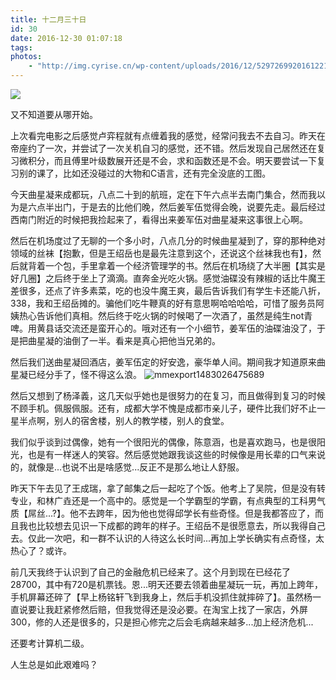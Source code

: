 ```yaml
---
title: 十二月三十日
id: 30
date: 2016-12-30 01:07:18
tags:
photos:
    - "http://img.cyrise.cn/wp-content/uploads/2016/12/5297269920161221224229066_640.jpg"
---
```

![](http://img.cyrise.cn/wp-content/uploads/2016/12/5297269920161221224229066_640.jpg)

又不知道要从哪开始。

上次看完电影之后感觉卢弈程就有点缠着我的感觉，经常问我去不去自习。昨天在帝座约了一次，并尝试了一次关机自习的感觉，还不错。然后发现自己居然还在复习微积分，而且傅里叶级数展开还是不会，求和函数还是不会。明天要尝试一下复习别的课了，比如还没碰过的大物和C语言，还有完全没底的工图。

今天曲星凝来成都玩，八点二十到的航班，定在下午六点半去南门集合，然而我以为是六点半出门，于是去的比他们晚，然后姜军伍觉得会晚，说要先走。最后经过西南门附近的时候把我捡起来了，看得出来姜军伍对曲星凝来这事很上心啊。

然后在机场度过了无聊的一个多小时，八点几分的时候曲星凝到了，穿的那种绝对领域的丝袜【抱歉，但是王绍岳也是最先注意到这个，还说这个丝袜我也有】，然后就背着一个包，手里拿着一个经济管理学的书。然后在机场绕了大半圈【其实是好几圈】之后终于坐上了滴滴。直奔金光吃火锅。感觉油碟没有辣椒的话比牛魔王差很多，还点了许多素菜，吃的也没牛魔王爽，最后告诉我们有学生卡还能八折，338，我和王绍岳摊的。骗他们吃牛鞭真的好有意思啊哈哈哈哈，可惜了服务员阿姨热心告诉他们真相。然后终于吃火锅的时候喝了一次酒了，虽然是纯生not青啤。用黄县话交流还是蛮开心的。哦对还有一个小细节，姜军伍的油碟油没了，于是把曲星凝的油倒了一半。看来是真心把他当兄弟的。

然后我们送曲星凝回酒店，姜军伍定的好安逸，豪华单人间。期间我才知道原来曲星凝已经分手了，怪不得这么浪。
![mmexport1483026475689](http://img.cyrise.cn/wp-content/uploads/2016/12/mmexport1483026475689.jpg)

然后又想到了杨泽義，这几天似乎她也是很努力的在复习，而且做得到复习的时候不顾手机。佩服佩服。还有，成都大学不愧是成都市亲儿子，硬件比我们好不止一星半点啊，别人的宿舍楼，别人的教学楼，别人的食堂。

我们似乎谈到过偶像，她有一个很阳光的偶像，陈意涵，也是喜欢跑马，也是很阳光，也是有一样迷人的笑容。然后感觉她跟我谈这些的时候像是用长辈的口气来说的，就像是...也说不出是啥感觉...反正不是那么地让人舒服。

昨天下午去见了王成瑞，拿了邮集之后一起吃了个饭。他考上了吴院，但是没有转专业，和林广垚还是一个高中的。感觉是一个学霸型的学霸，有点典型的工科男气质【屌丝...?】。他不去跨年，因为他也觉得邱学长有些奇怪。但是我都答应了，而且我也比较想去见识一下成都的跨年的样子。王绍岳不是很愿意去，所以我得自己去。仅此一次吧，和一群不认识的人待这么长时间...再加上学长确实有点奇怪，太热心了？或许。

前几天我终于认识到了自己的金融危机已经来了。这个月到现在已经花了28700，其中有720是机票钱。恩...明天还要去领着曲星凝玩一玩，再加上跨年，手机屏幕还碎了【早上杨铭轩飞到我身上，然后手机没抓住就摔碎了】。虽然杨一直说要让我赶紧修然后赔，但我觉得还是没必要。在淘宝上找了一家店，外屏300，修的人还是很多的，只是担心修完之后会毛病越来越多...加上经济危机...

还要考计算机二级。

人生总是如此艰难吗？

